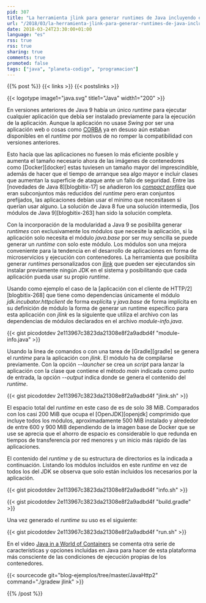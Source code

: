 ```yaml
---
pid: 307
title: "La herramienta jlink para generar runtimes de Java incluyendo exclusivamente los módulos que usa una aplicación"
url: "/2018/03/la-herramienta-jlink-para-generar-runtimes-de-java-incluyendo-exclusivamente-los-modulos-que-usa-una-aplicacion/"
date: 2018-03-24T23:30:00+01:00
language: "es"
rss: true
rss: true
sharing: true
comments: true
promoted: false
tags: ["java", "planeta-codigo", "programacion"]
---
```


{{% post %}}
{{< links >}}
{{< postslinks >}}

{{< logotype image1="java.svg" title1="Java" width1="200" >}}

En versiones anteriores de Java 9 había un único _runtime_ para ejecutar cualquier aplicación que debía ser instalado previamente para la ejecución de la aplicación. Aunque la aplicación no usase _Swing_ por ser una aplicación web o cosas como [CORBA](https://es.wikipedia.org/wiki/CORBA) ya en desuso aún estaban disponibles en el _runtime_ por motivos de no romper la compatibilidad con versiones anteriores.

Esto hacía que las aplicaciones no fuesen lo más eficiente posible y aumenta el tamaño necesario ahora de las imágenes de contenedores como [Docker][docker] estas tuviesen un tamaño mayor del imprescindible, además de hacer que el tiempo de arranque sea algo mayor e incluir clases que aumentan la superficie de ataque ante un fallo de seguridad. Entre las [novedades de Java 8][blogbitix-17] se añadieron los [_compact profiles_](http://www.oracle.com/technetwork/java/embedded/resources/tech/compact-profiles-overview-2157132.html) que eran subconjuntos más reducidos del _runtime_ pero eran conjuntos prefijados, las aplicaciones debían usar el mínimo que necesitasen si querían usar alguno. La solución de Java 8 fue una solución intermedia, [los módulos de Java 9][blogbitix-263] han sido la solución completa.

Con la incorporación de la modularidad a Java 9 se posibilita generar _runtimes_ con exclusivamente los módulos que necesite la aplicación, si la aplicación solo necesita el módulo _java.base_ por ser muy sencilla se puede generar un _runtime_ con solo este módulo. Los módulos son una mejora conveniente para la tendencia en el desarrollo de aplicaciones en forma de microservicios y ejecución con contenedores. La herramienta que posibilita generar _runtimes_ personalizados con [jlink](https://docs.oracle.com/javase/9/tools/jlink.htm) que pueden ser ejecutandos sin instalar previamente ningún JDK en el sistema y posibilitando que cada aplicación pueda usar su propio _runtime_.

Usando como ejemplo el caso de la [aplicación con el cliente de HTTP/2][blogbitix-268] que tiene como dependencias únicamente el módulo _jdk.incubator.httpclient_ de forma explícita y _java.base_ de forma implícita en su definición de módulo la forma de generar un runtime específico para esta aplicación con _jlink_ es la siguiente que utiliza el archivo con las dependencias de módulos declarados en el archivo _module-info.java_.

{{< gist picodotdev 2e113967c3823da21308e8f2a9adbd4f "module-info.java" >}}

Usando la linea de comandos o con una tarea de [Gradle][gradle] se genera el _runtime_ para la aplicación con _jlink_. El módulo ha de compilarse previamente. Con la opción _--launcher_ se crea un _script_ para lanzar la aplicación con la clase que contiene el método _main_ indicada como punto de entrada, la opción _--output_ indica donde se genera el contenido del _runtime_.

{{< gist picodotdev 2e113967c3823da21308e8f2a9adbd4f "jlink.sh" >}}

El espacio total del _runtime_ en este caso de es de solo 38 MiB. Comparados con los casi 200 MiB que ocupa el [OpenJDK][openjdk] comprimido que incluye todos los módulos, aproximadamente 500 MiB instalado y alrededor de entre 600 y 900 MiB dependiendo de la imagen base de Docker que se use se aprecia que el ahorro de espacio es considerable lo que redunda en tiempos de transferencia por red menores y un inicio más rápido de las aplicaciones.

El contenido del _runtime_ y de su estructura de directorios es la indicada a continuación. Listando los módulos incluidos en este _runtime_ en vez de todos los del JDK se observa que solo están incluidos los necesarios por la aplicación.

{{< gist picodotdev 2e113967c3823da21308e8f2a9adbd4f "info.sh" >}}

{{< gist picodotdev 2e113967c3823da21308e8f2a9adbd4f "build.gradle" >}}

Una vez generado el _runtime_ su uso es el siguiente:

{{< gist picodotdev 2e113967c3823da21308e8f2a9adbd4f "run.sh" >}}

En el vídeo [Java in a World of Containers](https://www.oracle.com/java/java9-screencasts.html?bcid=5582437011001&playerType=single-social&size=events) se comenta otra serie de características y opciones incluidas en Java para hacer de esta plataforma más consciente de las condiciones de ejecución propias de los contenedores.

{{< sourcecode git="blog-ejemplos/tree/master/JavaHttp2" command="./gradew jlink" >}}

{{% /post %}}
